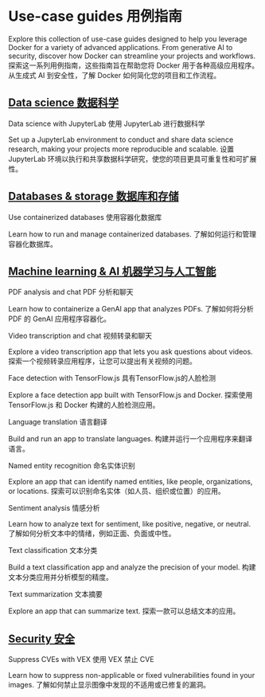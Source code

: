 # Use-case guides 用例指南

Explore this collection of use-case guides designed to help you leverage Docker for a variety of advanced applications. From generative AI to security, discover how Docker can streamline your projects and workflows.
探索这一系列用例指南，这些指南旨在帮助您将 Docker 用于各种高级应用程序。从生成式 AI 到安全性，了解 Docker 如何简化您的项目和工作流程。

## [Data science 数据科学](https://docs.docker.com/guides/use-case/#data-science)



Data science with JupyterLab 使用 JupyterLab 进行数据科学

Set up a JupyterLab environment to conduct and share data science research, making your projects more reproducible and scalable.
设置 JupyterLab 环境以执行和共享数据科学研究，使您的项目更具可重复性和可扩展性。

## [Databases & storage 数据库和存储](https://docs.docker.com/guides/use-case/#databases--storage)



Use containerized databases 使用容器化数据库

Learn how to run and manage containerized databases.
了解如何运行和管理容器化数据库。

## [Machine learning & AI 机器学习与人工智能](https://docs.docker.com/guides/use-case/#machine-learning--ai)



PDF analysis and chat PDF 分析和聊天

Learn how to containerize a GenAI app that analyzes PDFs.
了解如何将分析 PDF 的 GenAI 应用程序容器化。



Video transcription and chat 视频转录和聊天

Explore a video transcription app that lets you ask questions about videos.
探索一个视频转录应用程序，让您可以提出有关视频的问题。



Face detection with TensorFlow.js 具有TensorFlow.js的人脸检测

Explore a face detection app built with TensorFlow.js and Docker.
探索使用 TensorFlow.js 和 Docker 构建的人脸检测应用。



Language translation 语言翻译

Build and run an app to translate languages.
构建并运行一个应用程序来翻译语言。



Named entity recognition 命名实体识别

Explore an app that can identify named entities, like people, organizations, or locations.
探索可以识别命名实体（如人员、组织或位置）的应用。



Sentiment analysis 情感分析

Learn how to analyze text for sentiment, like positive, negative, or neutral.
了解如何分析文本中的情绪，例如正面、负面或中性。



Text classification 文本分类

Build a text classification app and analyze the precision of your model.
构建文本分类应用并分析模型的精度。



Text summarization 文本摘要

Explore an app that can summarize text.
探索一款可以总结文本的应用。

## [Security 安全](https://docs.docker.com/guides/use-case/#security)



Suppress CVEs with VEX 使用 VEX 禁止 CVE

Learn how to suppress non-applicable or fixed vulnerabilities found in your images.
了解如何禁止显示图像中发现的不适用或已修复的漏洞。